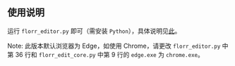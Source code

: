 ## 使用说明

运行 `florr_editor.py` 即可（需安装 `Python`），具体说明见[此](old/README.md)。

Note: 此版本默认浏览器为 Edge，如使用 Chrome，请更改 `florr_editor.py` 中第 $36$ 行和 `florr_edit_core.py` 中第 $9$ 行的 `edge.exe` 为 `chrome.exe`。
